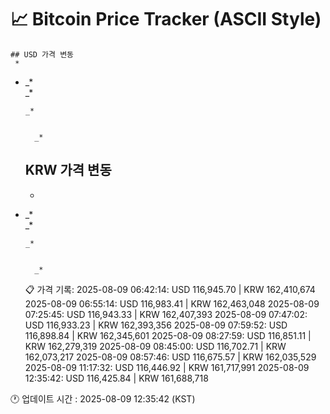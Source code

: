 # 📈 Bitcoin Price Tracker (ASCII Style)
    ## USD 가격 변동 
     *        
* _*      
    _*    
          
      _*  
          
          
        _*
    ## KRW 가격 변동
     *        
* _*      
    _*    
          
      _*  
          
          
        _*
    📋 가격 기록:
    2025-08-09 06:42:14: USD 116,945.70 | KRW 162,410,674
2025-08-09 06:55:14: USD 116,983.41 | KRW 162,463,048
2025-08-09 07:25:45: USD 116,943.33 | KRW 162,407,393
2025-08-09 07:47:02: USD 116,933.23 | KRW 162,393,356
2025-08-09 07:59:52: USD 116,898.84 | KRW 162,345,601
2025-08-09 08:27:59: USD 116,851.11 | KRW 162,279,319
2025-08-09 08:45:00: USD 116,702.71 | KRW 162,073,217
2025-08-09 08:57:46: USD 116,675.57 | KRW 162,035,529
2025-08-09 11:17:32: USD 116,446.92 | KRW 161,717,991
2025-08-09 12:35:42: USD 116,425.84 | KRW 161,688,718
    
🕐 업데이트 시간 : 2025-08-09 12:35:42 (KST)
